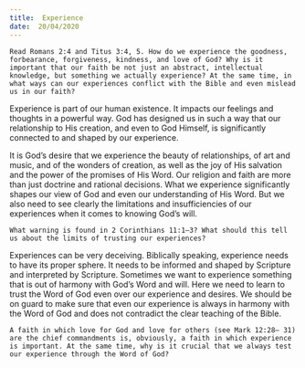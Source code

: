 ```yaml
---
title:  Experience
date:  20/04/2020
---
```


`Read Romans 2:4 and Titus 3:4, 5. How do we experience the goodness, forbearance, forgiveness, kindness, and love of God? Why is it important that our faith be not just an abstract, intellectual knowledge, but something we actually experience? At the same time, in what ways can our experiences conflict with the Bible and even mislead us in our faith?`

Experience is part of our human existence. It impacts our feelings and thoughts in a powerful way. God has designed us in such a way that our relationship to His creation, and even to God Himself, is significantly connected to and shaped by our experience.

It is God’s desire that we experience the beauty of relationships, of art and music, and of the wonders of creation, as well as the joy of His salvation and the power of the promises of His Word. Our religion and faith are more than just doctrine and rational decisions. What we experience significantly shapes our view of God and even our understanding of His Word. But we also need to see clearly the limitations and insufficiencies of our experiences when it comes to knowing God’s will.

`What warning is found in 2 Corinthians 11:1–3? What should this tell us about the limits of trusting our experiences?`

Experiences can be very deceiving. Biblically speaking, experience needs to have its proper sphere. It needs to be informed and shaped by Scripture and interpreted by Scripture. Sometimes we want to experience something that is out of harmony with God’s Word and will. Here we need to learn to trust the Word of God even over our experience and desires. We should be on guard to make sure that even our experience is always in harmony with the Word of God and does not contradict the clear teaching of the Bible.

`A faith in which love for God and love for others (see Mark 12:28– 31) are the chief commandments is, obviously, a faith in which experience is important. At the same time, why is it crucial that we always test our experience through the Word of God?`